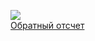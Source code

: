 ![](/books/sf_action/Вячеслав%20Шалыгин/Обратный%20отсчет.jpg)  
[Обратный отсчет](/books/sf_action/Вячеслав%20Шалыгин/Обратный%20отсчет)
